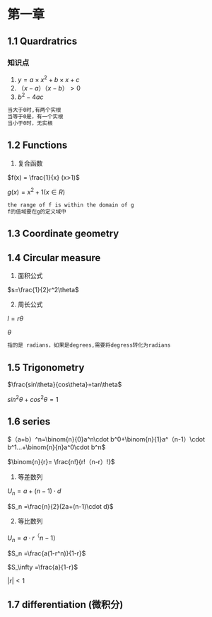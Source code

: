 # 第一章
## 1.1 Quardratrics
### 知识点
1. $y=a\times x^2+b\times x+c$
2. $（x-a）（x-b）>0$
3. $b^2-4ac$
``` markdown
当大于0时,有两个实根
当等于0是，有一个实根
当小于0时，无实根
```
## 1.2 Functions
1. 复合函数
   
$f(x) = \frac{1}{x} (x>1)$

$g(x) = x^2+1 (x\in R)$
``` markdown
the range of f is within the domain of g
f的值域要在g的定义域中
```
## 1.3 Coordinate geometry

## 1.4 Circular measure
1. 面积公式

$s=\frac{1}{2}r^2\theta$ 


2. 周长公式

$l=r\theta$

$\theta$ 
```markdown
指的是 radians，如果是degrees,需要将degress转化为radians
```

## 1.5 Trigonometry

$\frac{sin\theta}{cos\theta}=tan\theta$

$sin^2\theta+cos^2\theta=1$

## 1.6 series

$（a+b）^n=\binom{n}{0}a^n\cdot b^0+\binom{n}{1}a^（n-1）\cdot b^1...+\binom{n}{n}a^0\cdot b^n$

$\binom{n}{r}= \frac{n!}{r!（n-r）!}$

1. 等差数列

$U_n =a+(n-1)\cdot d$

$S_n =\frac{n}{2}(2a+(n-1)\cdot d)$

2. 等比数列

$U_n =a\cdot r^ （n-1）$

$S_n =\frac{a(1-r^n)}{1-r}$

$S_\infty =\frac{a}{1-r}$

$\lvert r \lvert <1$
## 1.7 differentiation (微积分)

